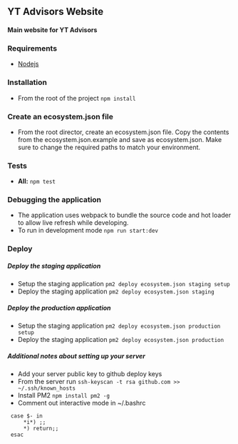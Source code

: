 YT Advisors Website
--------------------

#### Main website for YT Advisors

### Requirements

* [Nodejs](https://nodejs.org)

### Installation

* From the root of the project `npm install`

### Create an ecosystem.json file

* From the root director, create an ecosystem.json file.  Copy the contents from the ecosystem.json.example and save as ecosystem.json.
  Make sure to change the required paths to match your environment.


### Tests

* **All:** `npm test`

### Debugging the application

* The application uses webpack to bundle the source code and hot loader to allow live refresh while developing.
* To run in development mode `npm run start:dev`



### Deploy

##### Deploy the staging application
- Setup the staging application `pm2 deploy ecosystem.json staging setup`
- Deploy the staging application `pm2 deploy ecosystem.json staging`

##### Deploy the production application
- Setup the staging application `pm2 deploy ecosystem.json production setup`
- Deploy the staging application `pm2 deploy ecosystem.json production`

##### Additional notes about setting up your server

* Add your server public key to github deploy keys
* From the server run `ssh-keyscan -t rsa github.com >> ~/.ssh/known_hosts`
* Install PM2 `npm install pm2 -g`
* Comment out interactive mode in ~/.bashrc

```
 case $- in
     *i*) ;;
     *) return;;
 esac
```